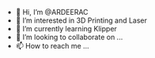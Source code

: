 - 👋 Hi, I’m @ARDEERAC
- 👀 I’m interested in 3D Printing and Laser 
- 🌱 I’m currently learning Klipper
- 💞️ I’m looking to collaborate on ...
- 📫 How to reach me ...

<!---
ARDEERAC/ARDEERAC is a ✨ special ✨ repository because its `README.md` (this file) appears on your GitHub profile.
You can click the Preview link to take a look at your changes.
--->
